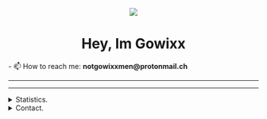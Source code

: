 <p align=center>
  <img src="https://avatars1.githubusercontent.com/u/57415348?s=200"/>
</p>
<h1 align=center>Hey, Im Gowixx</h1>
- 📫 How to reach me: <strong>notgowixxmen@protonmail.ch</strong>
</h1>
<hr>
<hr>

<details>
      <summary>Statistics.</summary>
  <p align=center>
    <a href="https://github.com/Gowixx">
      <img align="left" alt="Stats" src="https://github-readme-stats.codestackr.vercel.app/api?username=Gowixx&count_private=true&show_icons=true&hide_border=true&theme=radical"/>
    </a>
  </p>
</details>

<details>
      <summary>Contact.</summary>
  <p align=center>
If you want anything open an issue on this project ;D
</p>
</details>
